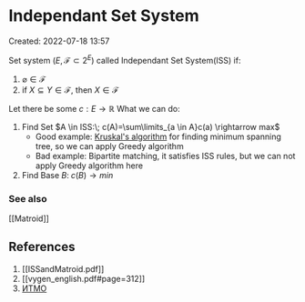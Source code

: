 # Independant Set System
Created: 2022-07-18 13:57

Set system $(E,\mathcal{F} \subset 2^E)$ called Independant Set System(ISS) if:
1. $\varnothing \in \mathcal{F}$
2. if $X \subseteq Y \in \mathcal{F}$, then $X \in \mathcal{F}$



Let there be some $c: E \rightarrow \mathbb{R}$ What we can do:
1. Find Set $A \in ISS:\; c(A)=\sum\limits_{a \in A}c(a) \rightarrow max$
	- Good example: [Kruskal's algorithm](https://en.wikipedia.org/wiki/Kruskal%27s_algorithm) for finding minimum spanning tree, so we can apply Greedy algorithm
	- Bad example: Bipartite matching, it satisfies ISS rules, but we can not apply Greedy algorithm here
2. Find Base $B:\; c(B) \rightarrow min$


### See also
[[Matroid]]

## References
1. [[ISSandMatroid.pdf]]
2. [[vygen_english.pdf#page=312]]
3. [ИТМО](https://youtu.be/7hu0tlWDvsY)